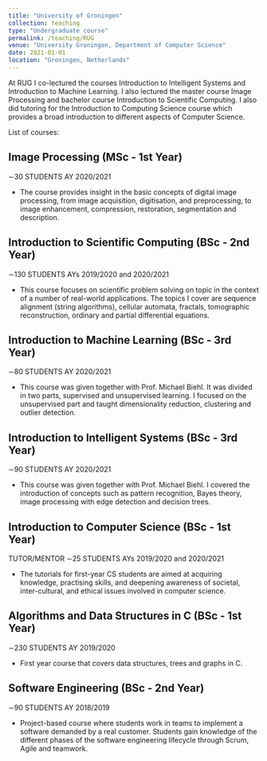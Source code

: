 ```yaml
---
title: "University of Groningen"
collection: teaching
type: "Undergraduate course"
permalink: /teaching/RUG
venue: "University Groningen, Department of Computer Science"
date: 2021-01-01
location: "Groningen, Netherlands"
---
```


At RUG I co-lectured the courses Introduction to Intelligent Systems and Introduction to Machine Learning. I also lectured the master course Image Processing and bachelor course Introduction to Scientific Computing. I also did tutoring for the Introduction to Computing Science course which provides a broad introduction to different aspects of Computer Science.

List of courses:

## Image Processing (MSc - 1st Year)  
∼30 STUDENTS AY 2020/2021
* The course provides insight in the basic concepts of digital image processing, from image acquisition, digitisation, and preprocessing, to image enhancement, compression, restoration, segmentation and description.

## Introduction to Scientific Computing (BSc - 2nd Year)
∼130 STUDENTS AYs 2019/2020 and 2020/2021
* This course focuses on scientific problem solving on topic in the context of a number of real-world applications. The topics I cover are sequence alignment (string algorithms), cellular automata, fractals, tomographic reconstruction, ordinary and partial differential equations.

## Introduction to Machine Learning (BSc - 3rd Year)
∼80 STUDENTS AY 2020/2021
* This course was given together with Prof. Michael Biehl. It was divided in two parts, supervised and unsupervised learning. I focused on the unsupervised part and taught dimensionality reduction, clustering and outlier detection.

## Introduction to Intelligent Systems (BSc - 3rd Year)
∼90 STUDENTS AY 2020/2021
* This course was given together with Prof. Michael Biehl. I covered the introduction of concepts such as pattern recognition, Bayes theory, image processing with edge detection and decision trees.

## Introduction to Computer Science (BSc - 1st Year)
TUTOR/MENTOR ∼25 STUDENTS AYs 2019/2020 and 2020/2021
* The tutorials for first-year CS students are aimed at acquiring knowledge, practising skills, and deepening awareness of societal, inter-cultural, and ethical issues involved in computer science.

## Algorithms and Data Structures in C (BSc - 1st Year) 
∼230 STUDENTS AY 2019/2020
* First year course that covers data structures, trees and graphs in C.

## Software Engineering (BSc - 2nd Year)
∼90 STUDENTS AY 2018/2019
* Project-based course where students work in teams to implement a software demanded by a real customer. Students gain knowledge of the different phases of the software engineering lifecycle through Scrum, Agile and teamwork.
